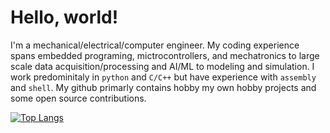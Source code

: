 # Hello, world!

I'm a mechanical/electrical/computer engineer. My coding experience spans embedded programing, mictrocontrollers, and mechatronics to large scale data acquisition/processing and AI/ML to modeling and simulation. I work predominitaly in `python` and `C/C++` but have experience with `assembly` and `shell`. My github primarly contains hobby my own hobby projects and some open source contributions. 

[![Top Langs](https://github-readme-stats-git-masterrstaa-rickstaa.vercel.app/api/top-langs/?username=soxand16&size_weight=0&count_weight=1&hide=Batchfile,Makefile&theme=tokyonight)](https://github.com/anuraghazra/github-readme-stats)

<!--
**soxand16/soxand16** is a ✨ _special_ ✨ repository because its `README.md` (this file) appears on your GitHub profile.

Here are some ideas to get you started:

- 🔭 I’m currently working on ...
- 🌱 I’m currently learning ...
- 👯 I’m looking to collaborate on ...
- 🤔 I’m looking for help with ...
- 💬 Ask me about ...
- 📫 How to reach me: ...
- 😄 Pronouns: ...
- ⚡ Fun fact: ...
-->
